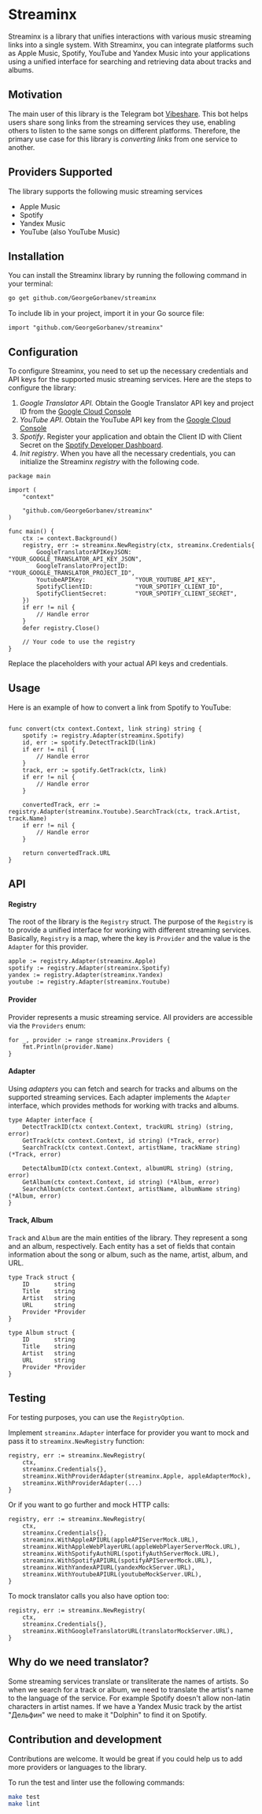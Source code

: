 # Streaminx

Streaminx is a library that unifies interactions with various music streaming links into a single system.
With Streaminx, you can integrate platforms such as Apple Music, Spotify, YouTube and Yandex Music into your applications using a unified interface for searching and retrieving data about tracks and albums.

## Motivation

The main user of this library is the Telegram bot [Vibeshare](https://t.me/vibeshare_bot).
This bot helps users share song links from the streaming services they use, enabling others to listen to the same songs on different platforms.
Therefore, the primary use case for this library is *converting links* from one service to another.

## Providers Supported

The library supports the following music streaming services
- Apple Music
- Spotify
- Yandex Music
- YouTube (also YouTube Music)

## Installation

You can install the Streaminx library by running the following command in your terminal:

``` bash
go get github.com/GeorgeGorbanev/streaminx
```

To include lib in your project, import it in your Go source file:

``` golang
import "github.com/GeorgeGorbanev/streaminx"
```

## Configuration

To configure Streaminx, you need to set up the necessary credentials and API keys for the supported music streaming services.
Here are the steps to configure the library:

1) *Google Translator API.* Obtain the Google Translator API key and project ID from the [Google Cloud Console](https://console.cloud.google.com/apis/credentials)
2) *YouTube API*. Obtain the YouTube API key from the [Google Cloud Console](https://console.cloud.google.com/apis/credentials)
3) *Spotify*. Register your application and obtain the Client ID with Client Secret on the [Spotify Developer Dashboard](https://developer.spotify.com/dashboard).
4) *Init registry*. When you have all the necessary credentials, you can initialize the Streaminx *registry* with the following code.

``` golang
package main

import (
    "context"

    "github.com/GeorgeGorbanev/streaminx"
)

func main() {
    ctx := context.Background()
    registry, err := streaminx.NewRegistry(ctx, streaminx.Credentials{
        GoogleTranslatorAPIKeyJSON: "YOUR_GOOGLE_TRANSLATOR_API_KEY_JSON",
        GoogleTranslatorProjectID:  "YOUR_GOOGLE_TRANSLATOR_PROJECT_ID",
        YoutubeAPIKey:              "YOUR_YOUTUBE_API_KEY",
        SpotifyClientID:            "YOUR_SPOTIFY_CLIENT_ID",
        SpotifyClientSecret:        "YOUR_SPOTIFY_CLIENT_SECRET",
    })
    if err != nil {
        // Handle error
    }
    defer registry.Close()

    // Your code to use the registry
}
```
Replace the placeholders with your actual API keys and credentials.

## Usage

Here is an example of how to convert a link from Spotify to YouTube:

``` golang

func convert(ctx context.Context, link string) string {
    spotify := registry.Adapter(streaminx.Spotify)
    id, err := spotify.DetectTrackID(link)
    if err != nil {
        // Handle error
    }
    track, err := spotify.GetTrack(ctx, link)
    if err != nil {
        // Handle error
    }

    convertedTrack, err := registry.Adapter(streaminx.Youtube).SearchTrack(ctx, track.Artist, track.Name)
    if err != nil {
        // Handle error
    }

    return convertedTrack.URL
}

```

## API

#### Registry

The root of the library is the `Registry` struct.
The purpose of the `Registry` is to provide a unified interface for working with different streaming services.
Basically, `Registry` is a map, where the key is `Provider` and the value is the `Adapter` for this provider.
``` golang
apple := registry.Adapter(streaminx.Apple)
spotify := registry.Adapter(streaminx.Spotify)
yandex := registry.Adapter(streaminx.Yandex)
youtube := registry.Adapter(streaminx.Youtube)
```

#### Provider

Provider represents a music streaming service. All providers are accessible via the `Providers` enum:
``` golang
for _, provider := range streaminx.Providers {
    fmt.Println(provider.Name)
}
```

#### Adapter

Using *adapters* you can fetch and search for tracks and albums on the supported streaming services.
Each adapter implements the `Adapter` interface, which provides methods for working with tracks and albums.

``` golang
type Adapter interface {
	DetectTrackID(ctx context.Context, trackURL string) (string, error)
	GetTrack(ctx context.Context, id string) (*Track, error)
	SearchTrack(ctx context.Context, artistName, trackName string) (*Track, error)

	DetectAlbumID(ctx context.Context, albumURL string) (string, error)
	GetAlbum(ctx context.Context, id string) (*Album, error)
	SearchAlbum(ctx context.Context, artistName, albumName string) (*Album, error)
}
```

#### Track, Album

`Track` and `Album` are the main entities of the library. They represent a song and an album, respectively.
Each entity has a set of fields that contain information about the song or album, such as the name, artist, album, and URL.

``` golang
type Track struct {
    ID       string
    Title    string
    Artist   string
    URL      string
    Provider *Provider
}

type Album struct {
    ID       string
    Title    string
    Artist   string
    URL      string
    Provider *Provider
}
```

## Testing

For testing purposes, you can use the `RegistryOption`.

Implement `streaminx.Adapter` interface for provider you want to mock and pass it to `streaminx.NewRegistry` function:

``` golang
registry, err := streaminx.NewRegistry(
    ctx,
    streaminx.Credentials{},
    streaminx.WithProviderAdapter(streaminx.Apple, appleAdapterMock),
    streaminx.WithProviderAdapter(...)
}
```

Or if you want to go further and mock HTTP calls:

``` golang
registry, err := streaminx.NewRegistry(
    ctx,
    streaminx.Credentials{},
    streaminx.WithAppleAPIURL(appleAPIServerMock.URL),
    streaminx.WithAppleWebPlayerURL(appleWebPlayerServerMock.URL),
    streaminx.WithSpotifyAuthURL(spotifyAuthServerMock.URL),
    streaminx.WithSpotifyAPIURL(spotifyAPIServerMock.URL),
    streaminx.WithYandexAPIURL(yandexMockServer.URL),
    streaminx.WithYoutubeAPIURL(youtubeMockServer.URL),
}
```

To mock translator calls you also have option too:

``` golang
registry, err := streaminx.NewRegistry(
    ctx,
    streaminx.Credentials{},
    streaminx.WithGoogleTranslatorURL(translatorMockServer.URL),
}
```

## Why do we need translator?

Some streaming services translate or transliterate the names of artists.
So when we search for a track or album, we need to translate the artist's name to the language of the service.
For example Spotify doesn't allow non-latin characters in artist names. If we have a Yandex Music track by the artist "Дельфин" we need to make it "Dolphin" to find it on Spotify.


## Contribution and development

Contributions are welcome. It would be great if you could help us to add more providers or languages to the library.

To run the test and linter use the following commands:

```bash
make test
make lint
```

